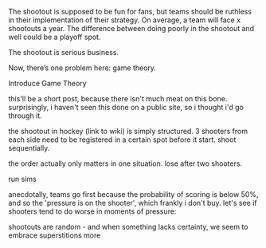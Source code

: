 The shootout is supposed to be fun for fans, but teams should be ruthless in their implementation of their strategy. On average, a team will face x shootouts a year. The difference between doing poorly in the shootout and well could be a playoff spot.

The shootout is serious business.

Now, there’s one problem here: game theory.

Introduce Game Theory



this'll be a short post, because there isn't much meat on this bone.  surprisingly, i haven't seen this done on a public site, so i thought i'd go through it.

the shootout in hockey (link to wiki) is simply structured. 3 shooters from each side need to be registered in a certain spot before it start. shoot sequentially.

the order actually only matters in one situation. lose after two shooters.

run sims


anecdotally, teams go first because the probability of scoring is below 50%, and so the 'pressure is on the shooter', which frankly i don't buy. let's see if shooters tend to do worse in moments of pressure:


shootouts are random - and when something lacks certainty, we seem to embrace superstitions more 